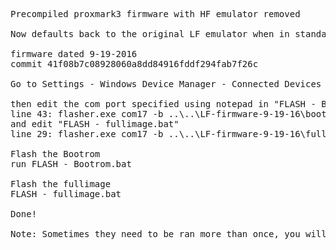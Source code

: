 <pre>
Precompiled proxmark3 firmware with HF emulator removed

Now defaults back to the original LF emulator when in standalone mode

firmware dated 9-19-2016
commit 41f08b7c08928060a8dd84916fddf294fab7f26c

Go to Settings - Windows Device Manager - Connected Devices and see what com port # the proxmark shows up as

then edit the com port specified using notepad in "FLASH - Bootrom.bat"
line 43: flasher.exe com17 -b ..\..\LF-firmware-9-19-16\bootrom.elf
and edit "FLASH - fullimage.bat"
line 29: flasher.exe com17 -b ..\..\LF-firmware-9-19-16\fullimage.elf

Flash the Bootrom
run FLASH - Bootrom.bat

Flash the fullimage
FLASH - fullimage.bat

Done!

Note: Sometimes they need to be ran more than once, you will get a success message and a "have a good day" upon completion.
</pre>